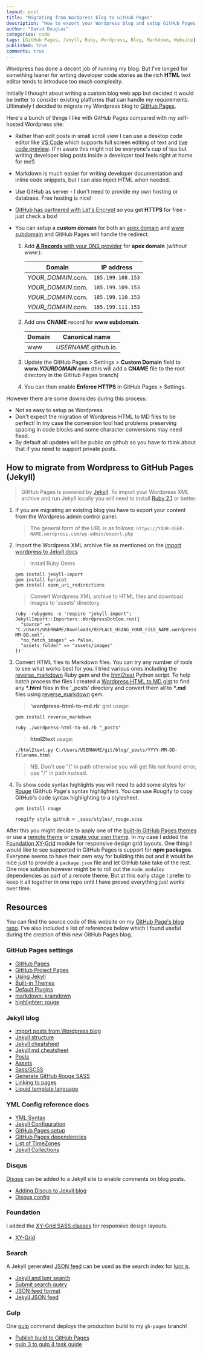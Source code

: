 ```yaml
---
layout: post
title: "Migrating from Wordpress blog to GitHub Pages"
description: "How to export your Wordpress blog and setup GitHub Pages with https and custom domain."
author: "David Douglas"
categories: code
tags: [GitHub Pages, Jekyll, Ruby, Wordpress, Blog, Markdown, Website]
published: true
comments: true
---
```


Wordpress has done a decent job of running my blog.
But I've longed for something leaner for writing developer code stories as the rich **HTML** text editor tends to introduce too much complexity.

<!--more-->

Initially I thought about writing a custom blog web app but decided it would be better to consider existing platforms that can handle my requirements.
Ultimately I decided to migrate my Wordpress blog to [GitHub Pages](https://pages.github.com/).

Here's a bunch of things I like with GitHub Pages compared with my self-hosted Wordpress site:

- Rather than edit posts in small scroll view I can use a desktop code editor like [VS Code](https://code.visualstudio.com/) which supports full screen editing of text and [live code preview](https://code.visualstudio.com/docs/languages/markdown#_editor-and-preview-synchronization). (I'm aware this might not be everyone's cup of tea but writing developer blog posts inside a developer tool feels right at home for me!)
- Markdown is much easier for writing developer documentation and inline code snippets, but I can also inject HTML when needed.
- Use GitHub as server - I don't need to provide my own hosting or database. Free hosting is nice!
- [GitHub has partnered with Let's Encrypt](https://blog.github.com/2018-05-01-github-pages-custom-domains-https/) so you get **HTTPS** for free - just check a box!
- You can setup a **custom domain** for both an [apex domain](https://help.github.com/articles/setting-up-an-apex-domain/) and [www subdomain](https://help.github.com/articles/setting-up-a-www-subdomain/) and GitHub Pages will handle the redirect.

  1.  Add [**A Records** with your DNS provider](https://help.github.com/articles/setting-up-an-apex-domain/#configuring-a-records-with-your-dns-provider) for **apex domain** (_without www._):

      | Domain             | IP address        |
      | ------------------ | ----------------- |
      | _YOUR_DOMAIN_.com. | `185.199.108.153` |
      | _YOUR_DOMAIN_.com. | `185.199.109.153` |
      | _YOUR_DOMAIN_.com. | `185.199.110.153` |
      | _YOUR_DOMAIN_.com. | `185.199.111.153` |

  2.  Add one **CNAME** record for **www subdomain**.

      | Domain | Canonical name        |
      | ------ | --------------------- |
      | www    | _USERNAME_.github.io. |

  3.  Update the GitHub Pages > Settings > **Custom Domain** field to **www._YOURDOMAIN_.com** (this will add a **CNAME** file to the root directory in the GitHub Pages branch)
  4.  You can then enable **Enforce HTTPS** in GitHub Pages > Settings.

However there are some downsides during this process:

- Not as easy to setup as Wordpress.
- Don't expect the migration of Wordpress HTML to MD files to be perfect! In my case the conversion tool had problems preserving spacing in code blocks and some character conversions may need fixed.
- By default all updates will be public on github so you have to think about that if you need to support private posts.

## How to migrate from Wordpress to GitHub Pages (Jekyll)

> GitHub Pages is powered by [Jekyll](https://jekyllrb.com/). To import your Wordpress XML archive and run Jekyll locally you will need to install [Ruby 2.1](https://www.ruby-lang.org/en/downloads/) or better.

1. If you are migrating an existing blog you have to export your content from the Wordpress admin control panel.

   > The general form of the URL is as follows: `https://YOUR-USER-NAME.wordpress.com/wp-admin/export.php`

2. Import the Wordpress XML archive file as mentioned on the [import wordpress to Jekyll docs](http://import.jekyllrb.com/docs/wordpressdotcom/)

   > Install Ruby Gems

   ```shell
   gem install jekyll-import
   gem install hpricot
   gem install open_uri_redirections
   ```

   > Convert Wordpress XML archive to HTML files and download images to 'assets' directory.

   ```shell
   ruby -rubygems -e 'require "jekyll-import";
   JekyllImport::Importers::WordpressDotCom.run({
     "source" => "C:/Users/USERNAME/Downloads/REPLACE_USING_YOUR_FILE_NAME.wordpress.YYYY-MM-DD.xml",
     "no_fetch_images" => false,
     "assets_folder" => "assets/images"
   })'
   ```

3. Convert HTML files to Markdown files. You can try any number of tools to see what works best for you. I tried various ones including the [reverse_markdown](https://github.com/xijo/reverse_markdown) Ruby gem and the [html2text](https://github.com/aaronsw/html2text.git) Python script. To help batch process the files I created a [Wordpress HTML to MD gist](https://gist.github.com/deadlyfingers/2023c61cbac83bb613393f262693cdf4) to find any **\*.html** files in the '\_posts' directory and convert them all to **\*.md** files using [reverse_markdown](https://rubygems.org/gems/reverse-markdown) gem.

   > **'wordpress-html-to-md.rb'** gist usage:

   ```shell
   gem install reverse_markdown
   ```

   ```shell
   ruby ./wordpress-html-to-md.rb "_posts"
   ```

   <script src="https://gist.github.com/deadlyfingers/2023c61cbac83bb613393f262693cdf4.js"></script>

   > **html2text** usage:

   ```shell
   ./html2text.py C:/Users/USERNAME/git/blog/_posts/YYYY-MM-DD-filename.html
   ```

   > NB. Don't use "\\" in path otherwise you will get file not found error, use "/" in path instead.

4. To show code syntax highlights you will need to add some styles for [Rouge](https://github.com/jneen/rouge) (GitHub Page's syntax highlighter). You can use Rougify to copy GitHub's code syntax highlighting to a stylesheet.
   ```shell
   gem install rouge
   ```
   ```shell
   rougify style github > _sass/styles/_rouge.scss
   ```

After this you might decide to apply one of the [built-in GitHub Pages themes](https://pages.github.com/themes/) or use a [remote theme](https://github.com/benbalter/jekyll-remote-theme) or [create your own theme](https://jekyllrb.com/docs/themes/). In my case I added the [Foundation XY-Grid](https://foundation.zurb.com/sites/docs/xy-grid.html) module for responsive design grid layouts. One thing I would like to see supported in GitHub Pages is support for **npm packages**. Everyone seems to have their own way for building this out and it would be nice just to provide a `package.json` file and let GitHub take take of the rest. One nice solution however might be to roll out the `node_modules` dependencies as part of a remote theme. But at this early stage I prefer to keep it all together in one repo until I have proved everything _just works_ over time.

## Resources

You can find the source code of this website on my [GitHub Page's blog repo](https://github.com/deadlyfingers/blog). I've also included a list of references below which I found useful during the creation of this new GitHub Pages blog.

### GitHub Pages settings

- [GitHub Pages](https://pages.github.com/)
- [GitHub Project Pages](https://help.github.com/articles/user-organization-and-project-pages/#project-pages-sites)
- [Using Jekyll](https://help.github.com/articles/using-jekyll-as-a-static-site-generator-with-github-pages/)
- [Built-in Themes](https://pages.github.com/themes/)
- [Default Plugins](https://help.github.com/articles/configuring-jekyll-plugins/#default-plugins)
- [markdown: kramdown](https://help.github.com/articles/updating-your-markdown-processor-to-kramdown/)
- [highlighter: rouge](https://help.github.com/articles/using-syntax-highlighting-on-github-pages/)

### Jekyll blog

- [Import posts from Wordpress blog](http://import.jekyllrb.com/docs/wordpressdotcom/)
- [Jekyll structure](https://jekyllrb.com/docs/structure/)
- [Jekyll cheatsheet](https://devhints.io/jekyll)
- [Jekyll md cheatsheet](https://github.com/rstacruz/cheatsheets/blob/master/jekyll.md)
- [Posts](https://jekyllrb.com/docs/posts/)
- [Assets](https://jekyllrb.com/docs/assets/)
- [Sass/SCSS](https://jekyllrb.com/docs/assets/#sassscss)
- [Generate GitHub Rouge SASS](http://ben.balter.com/jekyll-style-guide/themes/)
- [Linking to pages](https://jekyllrb.com/docs/liquid/tags/#link)
- [Liquid template language](https://shopify.github.io/liquid/basics/introduction/)

### YML Config reference docs

- [YML Syntax](https://help.github.com/articles/page-build-failed-config-file-error/#troubleshooting-_configyml-syntax-errors)
- [Jekyll Configuration](https://jekyllrb.com/docs/configuration/default/)
- [GitHub Pages setup](https://jekyllrb.com/docs/github-pages/)
- [GitHub Pages dependencies](https://pages.github.com/versions/)
- [List of TimeZones](https://en.wikipedia.org/wiki/List_of_tz_database_time_zones)
- [Jekyll Collections](https://jekyllrb.com/docs/collections/)

### Disqus
[Disqus](https://disqus.com) can be added to a Jekyll site to enable comments on blog posts.

- [Adding Disqus to Jekyll blog](http://sgeos.github.io/jekyll/disqus/2016/02/15/adding-disqus-to-a-jekyll-blog.html)
- [Disqus config](https://help.disqus.com/developer/javascript-configuration-variables)

### Foundation
I added the [XY-Grid SASS classes](https://foundation.zurb.com/sites/docs/xy-grid.html#importing) for responsive design layouts.

- [XY-Grid](https://foundation.zurb.com/sites/docs/xy-grid.html)

### Search
A Jekyll generated [JSON feed](https://jsonfeed.org) can be used as the search index for [lunr.js](https://lunrjs.com/).

- [Jekyll and lunr search](https://rayhightower.com/blog/2016/01/04/how-to-make-lunrjs-jekyll-work-together/)
- [Submit search query](https://learn.cloudcannon.com/jekyll/jekyll-search-using-lunr-js/)
- [JSON feed format](https://jsonfeed.org/version/1)
- [Jekyll JSON feed](https://stevenwestmoreland.com/2017/05/adding-json-feed-to-your-jekyll-site.html)

### Gulp
One [gulp](https://gulpjs.com/) command deploys the production build to my `gh-pages` branch!

- [Publish build to GitHub Pages](https://www.npmjs.com/package/gulp-gh-pages)
- [gulp 3 to gulp 4 task guide](https://www.joezimjs.com/javascript/complete-guide-upgrading-gulp-4/)
